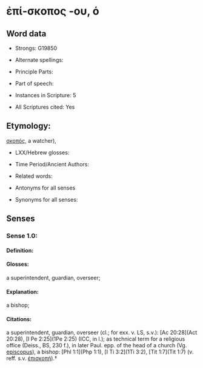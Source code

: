 # ἐπί-σκοπος -ου, ὁ

<!-- Status: S2=NeedsEdits -->
<!-- Lexica used for edits:   -->

## Word data

* Strongs: G19850

* Alternate spellings:



* Principle Parts: 


* Part of speech: 


* Instances in Scripture: 5

* All Scriptures cited: Yes

## Etymology: 

[σκοπός](), a watcher), 

* LXX/Hebrew glosses: 


* Time Period/Ancient Authors: 


* Related words: 

* Antonyms for all senses

* Synonyms for all senses: 


## Senses 


### Sense  1.0: 

#### Definition: 

#### Glosses: 

a superintendent, guardian, overseer; 

#### Explanation: 

a bishop; 

#### Citations: 

a superintendent, guardian, overseer (cl.; for exx. v. LS, s.v.): [Ac 20:28](Act 20:28), [I Pe 2:25](1Pe 2:25) (ICC, in l.); as technical term for a religious office (Deiss., BS, 230 f.), in later Paul. epp. of the head of a church (Vg. [episcopus]()), a bishop: [Phl 1:1](Php 1:1), [I Ti 3:2](1Ti 3:2), [Tit 1:7](Tit 1:7) (v. reff. s.v. [ἐπισκοπή]()).†
